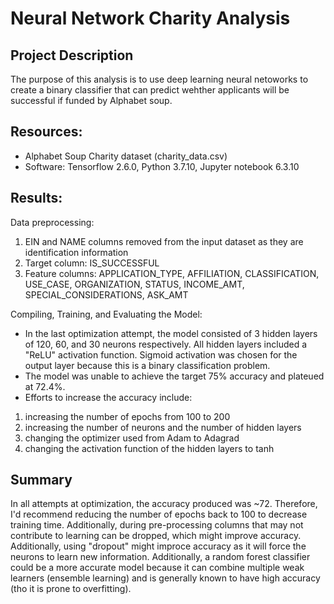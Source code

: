 # Neural Network Charity Analysis

## Project Description
The purpose of this analysis is to use deep learning neural netoworks to create a binary classifier that can predict wehther applicants will be successful if funded by Alphabet soup.

## Resources:
* Alphabet Soup Charity dataset (charity_data.csv)
* Software: Tensorflow 2.6.0, Python 3.7.10, Jupyter notebook 6.3.10

## Results:
Data preprocessing:
1. EIN and NAME columns removed from the input dataset as they are identification information 
2. Target column: IS_SUCCESSFUL 
3. Feature columns: APPLICATION_TYPE, AFFILIATION, CLASSIFICATION, USE_CASE, ORGANIZATION, STATUS, INCOME_AMT, SPECIAL_CONSIDERATIONS, ASK_AMT

Compiling, Training, and Evaluating the Model:
* In the last optimization attempt, the model consisted of 3 hidden layers of 120, 60, and 30 neurons respectively. All hidden layers included a "ReLU" activation function. Sigmoid activation was chosen for the output layer because this is a binary classification problem.
* The model was unable to achieve the target 75% accuracy and plateued at 72.4%. 
* Efforts to increase the accuracy include:
1. increasing the number of epochs from 100 to 200
2. increasing the number of neurons and the number of hidden layers
3. changing the optimizer used from Adam to Adagrad
4. changing the activation function of the hidden layers to tanh

## Summary 
In all attempts at optimization, the accuracy produced was ~72. Therefore, I'd recommend reducing the number of epochs back to 100 to decrease training time. Additionally, during pre-processing columns that may not contribute to learning can be dropped, which might improve accuracy. Additionally, using "dropout" might improce accuracy as it will force the neurons to learn new information. Additionally, a random forest classifier could be a more accurate model because it can combine multiple weak learners (ensemble learning) and is generally known to have high accuracy (tho it is prone to overfitting).


